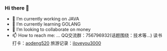 ### Hi there 👋

<!--
**java-aodeng/java-aodeng** is a ✨ _special_ ✨ repository because its `README.md` (this file) appears on your GitHub profile.

Here are some ideas to get you started:

- 🔭 I’m currently working on ...
- 🌱 I’m currently learning ...
- 👯 I’m looking to collaborate on ...
- 🤔 I’m looking for help with ...
- 💬 Ask me about ...
- 📫 How to reach me: ...
- 😄 Pronouns: ...
- ⚡ Fun fact: ...
-->
- 🔭 I’m currently working on JAVA
- 🌱 I’m currently learning GOLANG
- 👯 I’m looking to collaborate on money
- 📫 How to reach me: ...
QQ交流群：756796932(话题围绕：技术等...)
读书打卡：[aodeng520](https://weibo.com/aodeng520)
旅游记录：[iloveyou3000](https://weibo.com/iloveyou3000)
